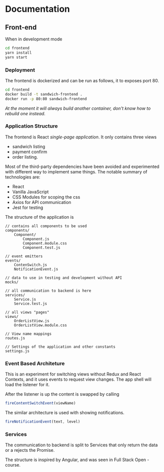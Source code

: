 # Documentation

## Front-end

When in development mode

```bash
cd frontend
yarn install
yarn start
```

### Deployment

The frontend is dockerized and can be run as follows, it to exposes port 80.

```bash
cd frontend
docker build -t sandwich-frontend .
docker run -p 80:80 sandwich-frontend
```

_At the moment it will always build another container, don't know how to rebuild one instead._

### Application Structure

The frontend is React _single-page application_. It only contains three views

- sandwich listing
- payment confirm
- order listing.

Most of the third-party dependencies have been avoided and experimented with different way to implement same things.
The notable summary of technologies are:

- React
- Vanilla JavaScript
- CSS Modules for scoping the css
- Axios for API communication
- Jest for testing


The structure of the application is 

```
// contains all components to be used
components/
    Component/
        Component.js
        Component.module.css
        Component.test.js

// event emitters
events/
    ContenSwitch.js
    NotificationEvent.js

// data to use in testing and development without API
mocks/

// all communication to backend is here
services/
    Service.js
    Service.test.js

// all views "pages"
views/
    OrderListView.js
    OrderListView.module.css

// View name mappings
routes.js

// Settings of the application and other constants
settings.js
```

### Event Based Architeture

This is an experiment for switching views without Redux and React Contexts, and it uses events to request view changes. The app shell will load the listener for it.

After the listener is up the content is swapped by calling

```javascript
fireContentSwitchEvent(viewName)
```

The similar architecture is used with showing notifications.

```javascript
fireNotificationEvent(text, level)
```

### Services

The communication to backend is split to Services that only return the data or a rejects the Promise.

The structure is inspired by Angular, and was seen in Full Stack Open -course.
